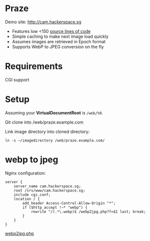 # Praze

Demo site: <http://cam.hackerspace.sg>

* Features low <150 [source lines of code](http://en.wikipedia.org/wiki/Source_lines_of_code)
* Simple caching to make next image load quickly
* Assumes images are retrieved in Epoch format
* Supports WebP to JPEG conversion on the fly

# Requirements

CGI support

# Setup

Assuming your **VirtualDocumentRoot** is `/web/%0`.

Git clone into /web/praze.example.com

Link image directory into cloned directory:

	ln -s ~/imagedirectory /web/praze.example.com/

# webp to jpeg

Nginx configuration:

	server {
		server_name cam.hackerspace.sg;
		root /srv/www/cam.hackerspace.sg;
		include cgi.conf;
		location / {
			add_header Access-Control-Allow-Origin "*";
			if ($http_accept !~* "webp") {
				rewrite ^/(.*\.webp)$ /webp2jpg.php?f=$1 last; break;
			}
		}
	}

[webp2jpg.php](webp2jpg.php)
